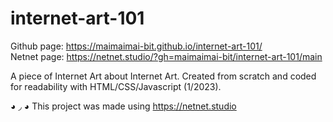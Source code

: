 # internet-art-101
Github page: https://maimaimai-bit.github.io/internet-art-101/ <br />
Netnet page: https://netnet.studio/?gh=maimaimai-bit/internet-art-101/main <br />

A piece of Internet Art about Internet Art. Created from scratch and coded for readability with HTML/CSS/Javascript (1/2023).

◕ ◞ ◕ This project was made using https://netnet.studio
